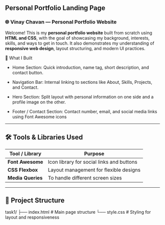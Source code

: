 ## Personal Portfolio Landing Page

### 🌐 Vinay Chavan — Personal Portfolio Website

Welcome! This is my **personal portfolio website** built from scratch using **HTML and CSS**, with the goal of showcasing my background, interests, skills, and ways to get in touch. It also demonstrates my understanding of **responsive web design**, layout structuring, and modern UI practices.

🔧 What I Built
- Home Section: Quick introduction, name tag, short description, and contact button.

- Navigation Bar: Internal linking to sections like About, Skills, Projects, and Contact.

- Hero Section: Split layout with personal information on one side and a profile image on the other.

- Footer / Contact Section: Contact number, email, and social media links using Font Awesome icons

---

## 🛠️ Tools & Libraries Used

| Tool / Library     | Purpose                                   |
|--------------------|-------------------------------------------|
| **Font Awesome**   | Icon library for social links and buttons |
| **CSS Flexbox**    | Layout management for flexible designs     |
| **Media Queries**  | To handle different screen sizes           |

---
## 📁 Project Structure

task1/
├── index.html # Main page structure
└── style.css # Styling for layout and responsiveness
